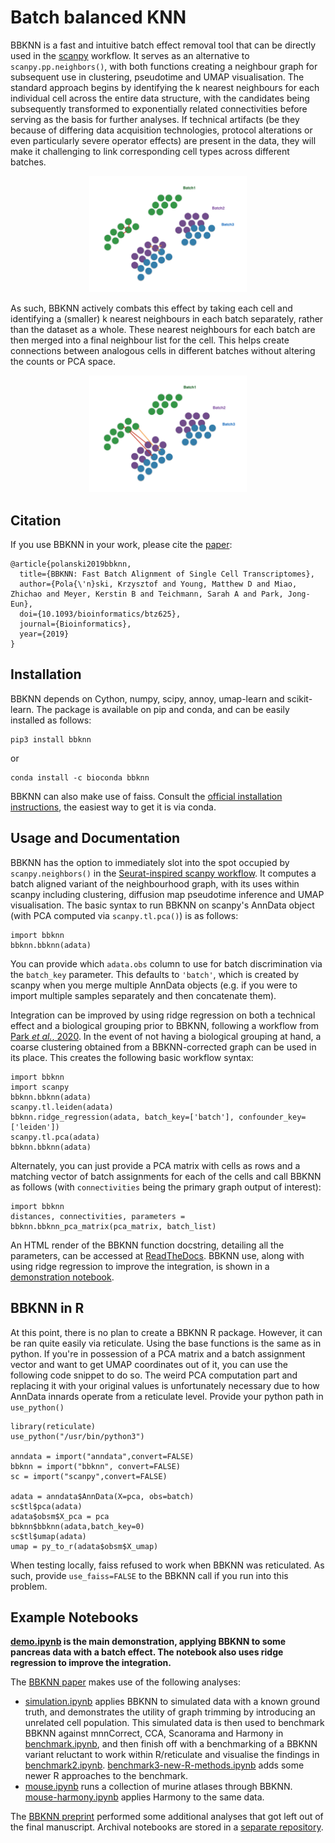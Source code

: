 # Batch balanced KNN

BBKNN is a fast and intuitive batch effect removal tool that can be directly used in the [scanpy](https://scanpy.readthedocs.io/en/latest/) workflow. It serves as an alternative to `scanpy.pp.neighbors()`, with both functions creating a neighbour graph for subsequent use in clustering, pseudotime and UMAP visualisation. The standard approach begins by identifying the k nearest neighbours for each individual cell across the entire data structure, with the candidates being subsequently transformed to exponentially related connectivities before serving as the basis for further analyses. If technical artifacts (be they because of differing data acquisition technologies, protocol alterations or even particularly severe operator effects) are present in the data, they will make it challenging to link corresponding cell types across different batches.

<p align="center"><img src="figures/batch1.png" alt="KNN" width="50%"></p>

As such, BBKNN actively combats this effect by taking each cell and identifying a (smaller) k nearest neighbours in each batch separately, rather than the dataset as a whole. These nearest neighbours for each batch are then merged into a final neighbour list for the cell. This helps create connections between analogous cells in different batches without altering the counts or PCA space.

<p align="center"><img src="figures/batch2.png" alt="BBKNN" width="50%"></p>

## Citation

If you use BBKNN in your work, please cite the [paper](https://doi.org/10.1093/bioinformatics/btz625):

	@article{polanski2019bbknn,
	  title={BBKNN: Fast Batch Alignment of Single Cell Transcriptomes},
	  author={Pola{\'n}ski, Krzysztof and Young, Matthew D and Miao, Zhichao and Meyer, Kerstin B and Teichmann, Sarah A and Park, Jong-Eun},
	  doi={10.1093/bioinformatics/btz625},
	  journal={Bioinformatics},
	  year={2019}
	}

## Installation

BBKNN depends on Cython, numpy, scipy, annoy, umap-learn and scikit-learn. The package is available on pip and conda, and can be easily installed as follows:

	pip3 install bbknn

or

	conda install -c bioconda bbknn

BBKNN can also make use of faiss. Consult the [official installation instructions](https://github.com/facebookresearch/faiss/blob/master/INSTALL.md), the easiest way to get it is via conda.

## Usage and Documentation

BBKNN has the option to immediately slot into the spot occupied by `scanpy.neighbors()` in the [Seurat-inspired scanpy workflow](https://nbviewer.jupyter.org/github/theislab/scanpy_usage/blob/master/170505_seurat/seurat.ipynb). It computes a batch aligned variant of the neighbourhood graph, with its uses within scanpy including clustering, diffusion map pseudotime inference and UMAP visualisation. The basic syntax to run BBKNN on scanpy's AnnData object (with PCA computed via `scanpy.tl.pca()`) is as follows:

	import bbknn
	bbknn.bbknn(adata)

You can provide which `adata.obs` column to use for batch discrimination via the `batch_key` parameter. This defaults to `'batch'`, which is created by scanpy when you merge multiple AnnData objects (e.g. if you were to import multiple samples separately and then concatenate them).

Integration can be improved by using ridge regression on both a technical effect and a biological grouping prior to BBKNN, following a workflow from [Park _et al._, 2020](https://science.sciencemag.org/content/367/6480/eaay3224.abstract). In the event of not having a biological grouping at hand, a coarse clustering obtained from a BBKNN-corrected graph can be used in its place. This creates the following basic workflow syntax:

	import bbknn
	import scanpy
	bbknn.bbknn(adata)
	scanpy.tl.leiden(adata)
	bbknn.ridge_regression(adata, batch_key=['batch'], confounder_key=['leiden'])
	scanpy.tl.pca(adata)
	bbknn.bbknn(adata)

Alternately, you can just provide a PCA matrix with cells as rows and a matching vector of batch assignments for each of the cells and call BBKNN as follows (with `connectivities` being the primary graph output of interest):

	import bbknn
	distances, connectivities, parameters = bbknn.bbknn_pca_matrix(pca_matrix, batch_list)

An HTML render of the BBKNN function docstring, detailing all the parameters, can be accessed at [ReadTheDocs](https://bbknn.readthedocs.io/en/latest/). BBKNN use, along with using ridge regression to improve the integration, is shown in a [demonstration notebook](https://nbviewer.jupyter.org/github/Teichlab/bbknn/blob/master/examples/demo.ipynb).

## BBKNN in R

At this point, there is no plan to create a BBKNN R package. However, it can be ran quite easily via reticulate. Using the base functions is the same as in python. If you're in possession of a PCA matrix and a batch assignment vector and want to get UMAP coordinates out of it, you can use the following code snippet to do so. The weird PCA computation part and replacing it with your original values is unfortunately necessary due to how AnnData innards operate from a reticulate level. Provide your python path in `use_python()`

	library(reticulate)
	use_python("/usr/bin/python3")

	anndata = import("anndata",convert=FALSE)
	bbknn = import("bbknn", convert=FALSE)
	sc = import("scanpy",convert=FALSE)

	adata = anndata$AnnData(X=pca, obs=batch)
	sc$tl$pca(adata)
	adata$obsm$X_pca = pca
	bbknn$bbknn(adata,batch_key=0)
	sc$tl$umap(adata)
	umap = py_to_r(adata$obsm$X_umap)

When testing locally, faiss refused to work when BBKNN was reticulated. As such, provide `use_faiss=FALSE` to the BBKNN call if you run into this problem.

## Example Notebooks

**[demo.ipynb](https://nbviewer.jupyter.org/github/Teichlab/bbknn/blob/master/examples/demo.ipynb) is the main demonstration, applying BBKNN to some pancreas data with a batch effect. The notebook also uses ridge regression to improve the integration.** 

The [BBKNN paper](https://doi.org/10.1093/bioinformatics/btz625) makes use of the following analyses:
- [simulation.ipynb](https://nbviewer.jupyter.org/github/Teichlab/bbknn/blob/master/examples/simulation.ipynb) applies BBKNN to simulated data with a known ground truth, and demonstrates the utility of graph trimming by introducing an unrelated cell population. This simulated data is then used to benchmark BBKNN against mnnCorrect, CCA, Scanorama and Harmony in [benchmark.ipynb](https://nbviewer.jupyter.org/github/Teichlab/bbknn/blob/master/examples/benchmark.ipynb), and then finish off with a benchmarking of a BBKNN variant reluctant to work within R/reticulate and visualise the findings in  [benchmark2.ipynb](https://nbviewer.jupyter.org/github/Teichlab/bbknn/blob/master/examples/benchmark2.ipynb). [benchmark3-new-R-methods.ipynb](https://nbviewer.jupyter.org/github/Teichlab/bbknn/blob/master/examples/benchmark3-new-R-methods.ipynb) adds some newer R approaches to the benchmark.
- [mouse.ipynb](https://nbviewer.jupyter.org/github/Teichlab/bbknn/blob/master/examples/mouse.ipynb) runs a collection of murine atlases through BBKNN. [mouse-harmony.ipynb](https://nbviewer.jupyter.org/github/Teichlab/bbknn/blob/master/examples/mouse-harmony.ipynb) applies Harmony to the same data.

The [BBKNN preprint](https://www.biorxiv.org/content/early/2018/08/22/397042) performed some additional analyses that got left out of the final manuscript. Archival notebooks are stored in a [separate repository](https://github.com/Teichlab/bbknn_preprint).